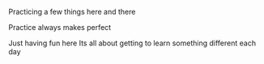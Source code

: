 Practicing a few things here and there

Practice always makes perfect 

Just having fun here
Its all about getting to learn something different each day 
